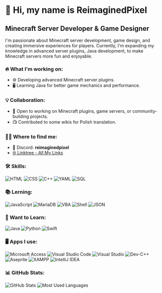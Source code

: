 # 👋 Hi, my name is ReimaginedPixel

## Minecraft Server Developer & Game Designer

I'm passionate about Minecraft server development, game design, and creating immersive experiences for players. Currently, I'm expanding my knowledge in advanced server plugins, Java development, to make Minecraft servers more fun and enjoyable.

### 🔥 What I'm working on:
- ⚙️ Developing advanced Minecraft server plugins.
- 🖥️ Learning Java for better game mechanics and performance.

### 💡 Collaboration:
- 💬 Open to working on Minecraft plugins, game servers, or community-building projects.
- 📺 Contributed to some wikis for Polish translation.

### 👯️‍♂️ Where to find me:
- 💬 Discord: **reimaginedpixel**
- [🌐 Linktree - All My Links](https://linktr.ee/ReimaginedPixel)

### 🛠 Skills:
![HTML](https://img.shields.io/badge/-HTML-orange?style=flat-square&logo=html5) ![CSS](https://img.shields.io/badge/-CSS-blue?style=flat-square&logo=css3) ![C++](https://img.shields.io/badge/-C++-blue?style=flat-square&logo=cplusplus)  ![YAML](https://img.shields.io/badge/-YAML-64B5F6?style=flat-square&logo=yaml) ![SQL](https://img.shields.io/badge/-SQL-lightgray?style=flat-square&logo=mysql)

### 📚 Lerning:
![JavaScript](https://img.shields.io/badge/-JavaScript-yellow?style=flat-square&logo=javascript) ![MariaDB](https://img.shields.io/badge/-MariaDB-003545?style=flat-square&logo=mariadb&logoColor=white) ![VBA](https://img.shields.io/badge/-VBA-purple?style=flat-square&logo=microsoft-office) ![Shell](https://img.shields.io/badge/-Shell-black?style=flat-square&logo=gnu-bash) ![JSON](https://img.shields.io/badge/-JSON-000?style=flat-square&logo=json)

### 🎯 Want to Learn:
![Java](https://img.shields.io/badge/-Java-red?style=flat-square&logo=java)
![Python](https://img.shields.io/badge/-Python-3776AB?style=flat-square&logo=python&logoColor=white)
![Swift](https://img.shields.io/badge/-Swift-FA7343?style=flat-square&logo=swift)

### 🖥️ Apps I use:
![Microsoft Access](https://img.shields.io/badge/Microsoft_Access-A4373A?style=for-the-badge&logo=microsoft-access&logoColor=white)
![Visual Studio Code](https://img.shields.io/badge/Visual%20Studio%20Code-0078d7.svg?style=for-the-badge&logo=visual-studio-code&logoColor=white)
![Visual Studio](https://img.shields.io/badge/Visual%20Studio-5C2D91?style=for-the-badge&logo=visual-studio&logoColor=white)
![Dev-C++](https://img.shields.io/badge/Dev--C++-blue.svg?style=for-the-badge&logo=c%2B%2B&logoColor=white)
![Aseprite](https://img.shields.io/badge/Aseprite-FFFFFF?style=for-the-badge&logo=Aseprite&logoColor=#7D929E)
![XAMPP](https://img.shields.io/badge/XAMPP-FB7A24?style=for-the-badge&logo=xampp&logoColor=white)
![IntelliJ IDEA](https://img.shields.io/badge/IntelliJ_IDEA-000000?style=for-the-badge&logo=intellij-idea&logoColor=white)

### 📊 GitHub Stats:
![GitHub Stats](https://github-readme-stats.vercel.app/api?username=ReimaginedPixel&show_icons=true&theme=tokyonight) ![Most Used Languages](https://github-readme-stats.vercel.app/api/top-langs/?username=ReimaginedPixel&layout=compact&theme=tokyonight)

